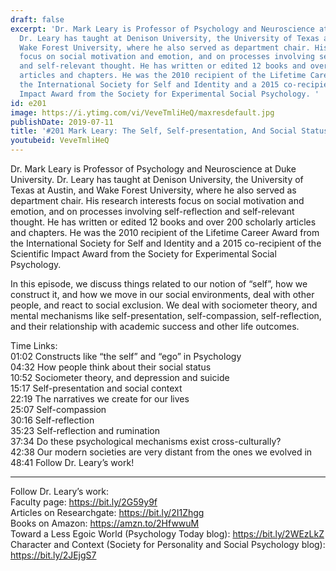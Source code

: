```yaml
---
draft: false
excerpt: 'Dr. Mark Leary is Professor of Psychology and Neuroscience at Duke University.
  Dr. Leary has taught at Denison University, the University of Texas at Austin, and
  Wake Forest University, where he also served as department chair. His research interests
  focus on social motivation and emotion, and on processes involving self-reflection
  and self-relevant thought. He has written or edited 12 books and over 200 scholarly
  articles and chapters. He was the 2010 recipient of the Lifetime Career Award from
  the International Society for Self and Identity and a 2015 co-recipient of the Scientific
  Impact Award from the Society for Experimental Social Psychology. '
id: e201
image: https://i.ytimg.com/vi/VeveTmliHeQ/maxresdefault.jpg
publishDate: 2019-07-11
title: '#201 Mark Leary: The Self, Self-presentation, And Social Status'
youtubeid: VeveTmliHeQ
---
```

Dr. Mark Leary is Professor of Psychology and Neuroscience at Duke University. Dr. Leary has taught at Denison University, the University of Texas at Austin, and Wake Forest University, where he also served as department chair. His research interests focus on social motivation and emotion, and on processes involving self-reflection and self-relevant thought. He has written or edited 12 books and over 200 scholarly articles and chapters. He was the 2010 recipient of the Lifetime Career Award from the International Society for Self and Identity and a 2015 co-recipient of the Scientific Impact Award from the Society for Experimental Social Psychology. 

In this episode, we discuss things related to our notion of “self”, how we construct it, and how we move in our social environments, deal with other people, and react to social exclusion. We deal with sociometer theory, and mental mechanisms like self-presentation, self-compassion, self-reflection, and their relationship with academic success and other life outcomes.

Time Links:  
01:02  Constructs like “the self” and “ego” in Psychology  
04:32  How people think about their social status     
10:52  Sociometer theory, and depression and suicide                                                  
15:17  Self-presentation and social context                                              
22:19  The narratives we create for our lives                                                          
25:07  Self-compassion              
30:16  Self-reflection               
35:23  Self-reflection and rumination  
37:34  Do these psychological mechanisms exist cross-culturally?   
42:38  Our modern societies are very distant from the ones we evolved in  
48:41  Follow Dr. Leary’s work!

---

Follow Dr. Leary’s work:  
Faculty page: https://bit.ly/2G59y9f  
Articles on Researchgate: https://bit.ly/2I1Zhgg  
Books on Amazon: https://amzn.to/2HfwwuM  
Toward a Less Egoic World (Psychology Today blog): https://bit.ly/2WEzLkZ  
Character and Context (Society for Personality and Social Psychology blog): https://bit.ly/2JEjgS7
